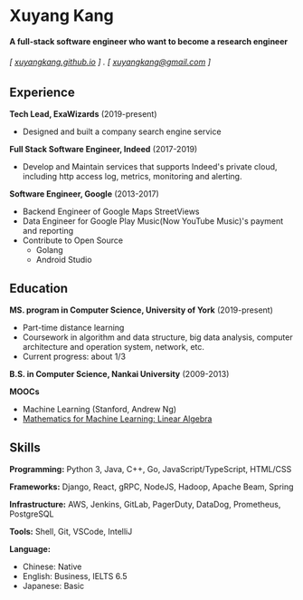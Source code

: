 Xuyang Kang
======

#### A full-stack software engineer who want to become a research engineer
###### [ [xuyangkang.github.io](xuyangkang.github.io) ] . [ xuyangkang@gmail.com ]

Experience
---------
**Tech Lead, ExaWizards** (2019-present)

- Designed and built a company search engine service

**Full Stack Software Engineer, Indeed** (2017-2019)

- Develop and Maintain services that supports Indeed's private cloud, including http access log, metrics, monitoring and alerting.

**Software Engineer, Google** (2013-2017)

- Backend Engineer of Google Maps StreetViews
- Data Engineer for Google Play Music(Now YouTube Music)'s payment and reporting
- Contribute to Open Source
  - Golang
  - Android Studio



Education
---------
**MS. program in Computer Science, University of York** (2019-present)

- Part-time distance learning
- Coursework in algorithm and data structure, big data analysis, computer architecture and operation system, network, etc.
- Current progress: about 1/3

**B.S. in Computer Science, Nankai University** (2009-2013)

**MOOCs**

- Machine Learning (Stanford, Andrew Ng)
- [Mathematics for Machine Learning: Linear Algebra](https://coursera.org/share/f7b2a5490da199784863314e386667aa)


Skills
------
**Programming:** Python 3, Java, C++, Go, JavaScript/TypeScript, HTML/CSS

**Frameworks:** Django, React, gRPC, NodeJS, Hadoop, Apache Beam, Spring

**Infrastructure:** AWS, Jenkins, GitLab, PagerDuty, DataDog, Prometheus, PostgreSQL

**Tools:** Shell, Git, VSCode, IntelliJ

**Language:**

- Chinese: Native
- English: Business, IELTS 6.5
- Japanese: Basic
